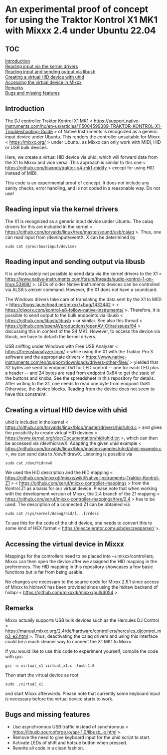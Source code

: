 An experimental proof of concept for using the Traktor Kontrol X1 MK1 with Mixxx 2.4 under Ubuntu 22.04
===

TOC
---
[Introduction](#introduction)  
[Reading input via the kernel drivers](#reading-input-via-the-kernel-drivers)  
[Reading input and sending output via libusb](#reading-input-and-sending-output-via-libusb)  
[Creating a virtual HID device with uhid](#creating-a-virtual-hid-device-with-uhid)  
[Accessing the virtual device in Mixxx](#accessing-the-virtual-device-in-mixxx)  
[Remarks](#remarks)  
[Bugs and missing features](#bugs-and-missing-features)


Introduction
---

The DJ controller Traktor Kontrol X1 MK1 < https://support.native-instruments.com/hc/en-us/articles/115004599389-TRAKTOR-KONTROL-X1-Troubleshooting-Guide > of Native Instruments is recognized as a generic input device under Ubuntu. This renders the controller unsuitable for Mixxx < https://mixxx.org/ > under Ubuntu, as Mixxx can only work with MIDI, HID or USB bulk devices.

Here, we create a virtual HID device via uhid, which will forward data from the X1 to Mixxx and vice versa. This approach is similar to this one < https://github.com/blaxpot/traktor-s4-mk1-midify > except for using HID instead of MIDI.

This code is an experimental proof of concept. It does not include any sanity checks, error handling, and is not coded in a reasonable way. Do not use!



Reading input via the kernel drivers
---

The X1 is recognized as a generic input device under Ubuntu. The caiaq drivers for this are included in the kernel < https://github.com/torvalds/linux/tree/master/sound/usb/caiaq >. Thus, one can read input from /dev/input/eventX. X can be determined by

    sudo cat /proc/bus/input/devices



Reading input and sending output via libusb
---

It is unfortunately not possible to send data via the kernel drivers to the X1 < https://www.native-instruments.com/forum/threads/audio-kontrol-1-on-linux.53898/ >. LEDs of older Native Instruments devices can be controlled via ALSA's amixer command. However, the X1 does not have a soundcard.

The Windows drivers take care of translating the data sent by the X1 to MIDI < https://bugs.launchpad.net/mixxx/+bug/1432442 > < https://djworx.com/kontrol-s8-follow-native-instruments/ >. Therefore, it is possible to send output to the bulk endpoints via libusb < https://github.com/libusb/libusb > or similar. See also this thread < https://github.com/openAVproductions/openAV-Ctlra/issues/94 > discussing this in context of the S4 MK1. However, to access the device via libusb, we have to detach the kernel drivers.

USB sniffing under Windows with Free USB Analyzer < https://freeusbanalyzer.com/ > while using the X1 with the Traktor Pro 3 software and the appropriate drivers < https://www.native-instruments.com/en/support/downloads/drivers-other-files/ > yielded that 32 bytes are send to endpoint 0x1 for LED control -- one for each LED plus a header -- and 24 bytes are read from endpoint 0x84 to get the state of the buttons and knobs. See the spreadsheet in this repository for details. After writing to the X1, one needs to read one byte from endpoint 0x81. Otherwise, the device blocks. Reading from the device does not seem to have this constraint.



Creating a virtual HID device with uhid
---

uhid is included in the kernel < https://github.com/torvalds/linux/blob/master/drivers/hid/uhid.c > and gives the possibility to create virtual HID devices < https://www.kernel.org/doc/Documentation/hid/uhid.txt >, which can then be accessed via /dev/hidrawX. Adapting the given uhid example < https://github.com/torvalds/linux/blob/master/samples/uhid/uhid-example.c >, we can send data to /dev/hidrawX. Listening is possible via

    sudo cat /dev/hidrawX

We used the HID description and the HID mapping < https://github.com/mixxxdj/mixxx/wiki/Native-Instruments-Traktor-Kontrol-Z1 > < https://github.com/xeruf/mixxx-controller-mappings > from the Kontrol Z1 as a basis for our virtual device. Please note that when working with the development version of Mixxx, the 2.4 branch of the Z1 mapping < https://github.com/xeruf/mixxx-controller-mappings/tree/2.4 > has to be used. The description of a connected Z1 can be obtained via

	sudo cat /sys/kernel/debug/hid/[...]/rdesc

To use this for the code of the uhid device, one needs to convert this to some kind of HEX format < https://eleccelerator.com/usbdescreqparser/ >.



Accessing the virtual device in Mixxx
----


Mappings for the controllers need to be placed into ~/.mixxx/controllers. Mixxx can then open the device after we assigned the HID mapping in the preferences. The HID mapping in this repository showcases a few basic functions but is far from being usable.

No changes are necessary to the source code for Mixxx 2.5.1 since access of Mixxx to hidrawX has been provided since using the hidraw backend of hidapi < https://github.com/mixxxdj/mixxx/pull/4054 >. 



Remarks
---

Mixxx actually supports USB bulk devices such as the Hercules DJ Control < https://manual.mixxx.org/2.4/de/hardware/controllers/hercules_djcontrol_mp3_e2.html >. Thus, deactivating the caiaq drivers and using this interface could be a much cleaner way to connect the X1 MK1 to Mixxx.

If you would like to use this code to experiment yourself, compile the code with gcc

    gcc -o virtual_x1 virtual_x1.c -lusb-1.0

Then start the virtual device as root

    sudo ./virtual_x1

and start Mixxx afterwards. Please note that currently some keyboard input is necessary before the virtual device starts to work.



Bugs and missing features
---

* Use asynchronous USB traffic instead of synchronous < https://libusb.sourceforge.io/api-1.0/libusb_io.html >.
* Remove the need to give keyboard input for the uhid script to start.
* Activate LEDs of shift and hotcue button when pressed.
* Rewrite all code in a clean fashion.
